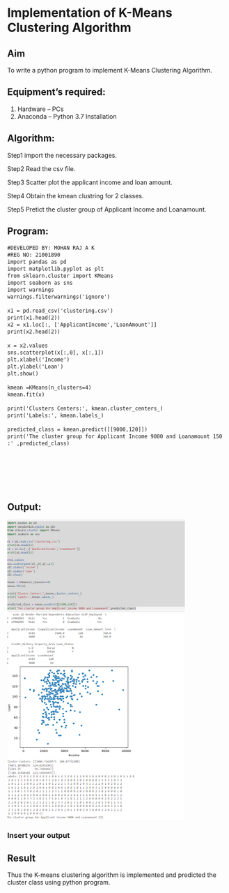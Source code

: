 # Implementation of K-Means Clustering Algorithm
## Aim
To write a python program to implement K-Means Clustering Algorithm.
## Equipment’s required:
1.	Hardware – PCs
2.	Anaconda – Python 3.7 Installation

## Algorithm:
Step1 import the necessary packages.

Step2 Read the csv file.

Step3 Scatter plot the applicant income and loan amount.

Step4 Obtain the kmean clustring for 2 classes.

Step5 Pretict the cluster group of Applicant Income and Loanamount.

## Program:
```
#DEVELOPED BY: MOHAN RAJ A K
#REG NO: 21001890
import pandas as pd
import matplotlib.pyplot as plt
from sklearn.cluster import KMeans
import seaborn as sns
import warnings
warnings.filterwarnings('ignore')

x1 = pd.read_csv('clustering.csv')
print(x1.head(2))
x2 = x1.loc[:, ['ApplicantIncome','LoanAmount']]
print(x2.head(2))

x = x2.values
sns.scatterplot(x[:,0], x[:,1])
plt.xlabel('Income')
plt.ylabel('Loan')
plt.show()

kmean =KMeans(n_clusters=4)
kmean.fit(x)

print('Clusters Centers:', kmean.cluster_centers_)
print('Labels:', kmean.labels_)

predicted_class = kmean.predict([[9000,120]])
print('The cluster group for Applicant Income 9000 and Loanamount 150 :' ,predicted_class)







```
## Output:
![git log](f1.png)
### Insert your output

## Result
Thus the K-means clustering algorithm is implemented and predicted the cluster class using python program.